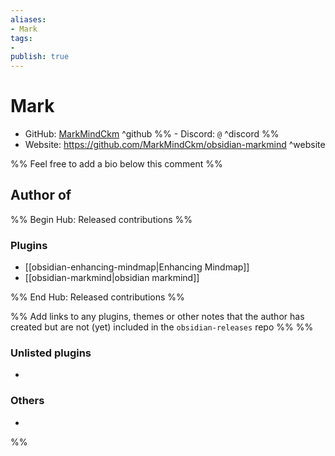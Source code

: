 ```yaml
---
aliases:
- Mark
tags: 
- 
publish: true
---
```


# Mark

- GitHub: [MarkMindCkm](https://github.com/MarkMindCkm/) ^github
%% - Discord: `@` ^discord %%
- Website: <https://github.com/MarkMindCkm/obsidian-markmind> ^website
<!-- - [[Publish sites|Publish site]]: ^publish -->

%% Feel free to add a bio below this comment %%


## Author of

%% Begin Hub: Released contributions %%
### Plugins
- [[obsidian-enhancing-mindmap|Enhancing Mindmap]]
- [[obsidian-markmind|obsidian markmind]]

%% End Hub: Released contributions %%

%% Add links to any plugins, themes or other notes that the author has created but are not (yet) included in the `obsidian-releases` repo %%
%%
### Unlisted plugins

- 

### Others

- 
%%

<!--
## Sponsor this author

- [[GitHub sponsors]]: [Sponsor @MarkMindCkm on GitHub Sponsors](https://github.com/sponsors/MarkMindCkm) ^github-sponsor
- [[Buy me a coffee]]: ^buy-me-a-coffee
- [[PayPal]]: ^paypal
- [[Patreon]]: ^patreon

-->

<!--
## Follow this author

- [[YouTube Channels|On YouTube]]: ^youtube
- Twitter: ^twitter
- ...
-->